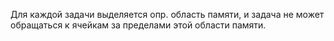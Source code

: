 Для каждой задачи выделяется опр. область памяти, и задача не может обращаться к ячейкам за пределами этой области памяти.